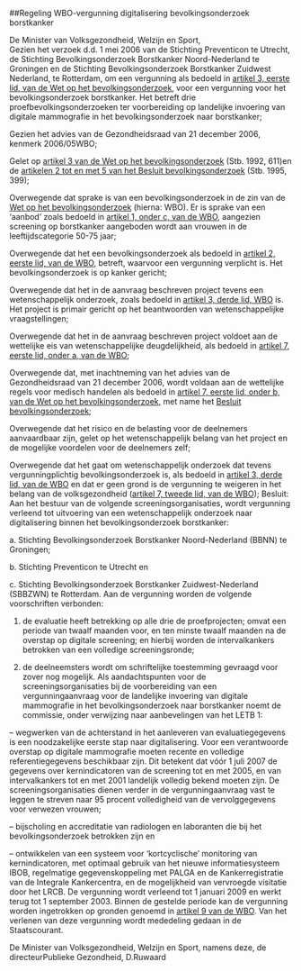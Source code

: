 <meta http-equiv='Content-Type' content='text/html; charset=utf-8' />

##Regeling WBO-vergunning digitalisering bevolkingsonderzoek borstkanker

De Minister van Volksgezondheid, Welzijn en Sport,  
Gezien het verzoek d.d. 1 mei 2006 van de Stichting Preventicon te Utrecht, de Stichting Bevolkingsonderzoek Borstkanker Noord-Nederland te Groningen en de Stichting Bevolkingsonderzoek Borstkanker Zuidwest Nederland, te Rotterdam, om een vergunning als bedoeld in [artikel 3, eerste lid, van de Wet op het bevolkingsonderzoek](../../../../../../../wet/wet/op/het/bevolkingsonderzoek/BWBR0005699/README.md), voor een vergunning voor het bevolkingsonderzoek borstkanker. Het betreft drie proefbevolkingsonderzoeken ter voorbereiding op landelijke invoering van digitale mammografie in het bevolkingsonderzoek naar borstkanker;

Gezien het advies van de Gezondheidsraad van 21 december 2006, kenmerk 2006/05WBO;

Gelet op [artikel 3 van de Wet op het bevolkingsonderzoek](../../../../../../../wet/wet/op/het/bevolkingsonderzoek/BWBR0005699/README.md) (Stb. 1992, 611)en de [artikelen 2 tot en met 5 van het Besluit bevolkingsonderzoek](../../../../../../../AMvB/besluit/bevolkingsonderzoek/BWBR0007499/README.md) (Stb. 1995, 399);

Overwegende dat sprake is van een bevolkingsonderzoek in de zin van de [Wet op het bevolkingsonderzoek](../../../../../../../wet/wet/op/het/bevolkingsonderzoek/BWBR0005699/README.md) (hierna: WBO). Er is sprake van een ‘aanbod’ zoals bedoeld in [artikel 1, onder c, van de WBO](../../../../../../../wet/wet/op/het/bevolkingsonderzoek/BWBR0005699/README.md), aangezien screening op borstkanker aangeboden wordt aan vrouwen in de leeftijdscategorie 50-75 jaar;

Overwegende dat het een bevolkingsonderzoek als bedoeld in [artikel 2, eerste lid, van de WBO](../../../../../../../wet/wet/op/het/bevolkingsonderzoek/BWBR0005699/README.md), betreft, waarvoor een vergunning verplicht is. Het bevolkingsonderzoek is op kanker gericht;

Overwegende dat het in de aanvraag beschreven project tevens een wetenschappelijk onderzoek, zoals bedoeld in [artikel 3, derde lid, WBO](../../../../../../../wet/wet/op/het/bevolkingsonderzoek/BWBR0005699/README.md) is. Het project is primair gericht op het beantwoorden van wetenschappelijke vraagstellingen;

Overwegende dat het in de aanvraag beschreven project voldoet aan de wettelijke eis van wetenschappelijke deugdelijkheid, als bedoeld in [artikel 7, eerste lid, onder a, van de WBO](../../../../../../../wet/wet/op/het/bevolkingsonderzoek/BWBR0005699/README.md);

Overwegende dat, met inachtneming van het advies van de Gezondheidsraad van 21 december 2006, wordt voldaan aan de wettelijke regels voor medisch handelen als bedoeld in [artikel 7, eerste lid, onder b, van de Wet op het bevolkingsonderzoek](../../../../../../../wet/wet/op/het/bevolkingsonderzoek/BWBR0005699/README.md), met name het [Besluit bevolkingsonderzoek](../../../../../../../AMvB/besluit/bevolkingsonderzoek/BWBR0007499/README.md);

Overwegende dat het risico en de belasting voor de deelnemers aanvaardbaar zijn, gelet op het wetenschappelijk belang van het project en de mogelijke voordelen voor de deelnemers zelf;

Overwegende dat het gaat om wetenschappelijk onderzoek dat tevens vergunningplichtig bevolkingsonderzoek is, als bedoeld in [artikel 3, derde lid, van de WBO](../../../../../../../wet/wet/op/het/bevolkingsonderzoek/BWBR0005699/README.md) en dat er geen grond is de vergunning te weigeren in het belang van de volksgezondheid ([artikel 7, tweede lid, van de WBO](../../../../../../../wet/wet/op/het/bevolkingsonderzoek/BWBR0005699/README.md));
Besluit:     Aan het bestuur van de volgende screeningsorganisaties, wordt vergunning verleend tot uitvoering van een wetenschappelijk onderzoek naar digitalisering binnen het bevolkingsonderzoek borstkanker: 

a. Stichting Bevolkingsonderzoek Borstkanker Noord-Nederland (BBNN) te Groningen;  

b. Stichting Preventicon te Utrecht en  

c. Stichting Bevolkingsonderzoek Borstkanker Zuidwest-Nederland (SBBZWN) te Rotterdam.   Aan de vergunning worden de volgende voorschriften verbonden: 

1. de evaluatie heeft betrekking op alle drie de proefprojecten; omvat een periode van twaalf maanden voor, en ten minste twaalf maanden na de overstap op digitale screening; en hierbij worden de intervalkankers betrokken van een volledige screeningsronde;  

2. de deelneemsters wordt om schriftelijke toestemming gevraagd voor zover nog mogelijk.   Als aandachtspunten voor de screeningsorganisaties bij de voorbereiding van een vergunningaanvraag voor de landelijke invoering van digitale mammografie in het bevolkingsonderzoek naar borstkanker noemt de commissie, onder verwijzing naar aanbevelingen van het LETB 1: 

– wegwerken van de achterstand in het aanleveren van evaluatiegegevens is een noodzakelijke eerste stap naar digitalisering. Voor een verantwoorde overstap op digitale mammografie moeten recente en volledige referentiegegevens beschikbaar zijn. Dit betekent dat vóór 1 juli 2007 de gegevens over kernindicatoren van de screening tot en met 2005, en van intervalkankers tot en met 2001 landelijk volledig bekend moeten zijn. De screeningsorganisaties dienen verder in de vergunningaanvraag vast te leggen te streven naar 95 procent volledigheid van de vervolggegevens voor verwezen vrouwen;  

– bijscholing en accreditatie van radiologen en laboranten die bij het bevolkingsonderzoek betrokken zijn en  

– ontwikkelen van een systeem voor ‘kortcyclische’ monitoring van kernindicatoren, met optimaal gebruik van het nieuwe informatiesysteem IBOB, regelmatige gegevenskoppeling met PALGA en de Kankerregistratie van de Integrale Kankercentra, en de mogelijkheid van vervroegde visitatie door het LRCB.   De vergunning wordt verleend tot 1 januari 2009 en werkt terug tot 1 september 2003. Binnen de gestelde periode kan de vergunning worden ingetrokken op gronden genoemd in [artikel 9 van de WBO](../../../../../../../wet/wet/op/het/bevolkingsonderzoek/BWBR0005699/README.md).     Van het verlenen van deze vergunning wordt mededeling gedaan in de Staatscourant.  

De 
Minister van Volksgezondheid, Welzijn en Sport, namens deze, de 
directeurPublieke Gezondheid, 
D.Ruwaard   
